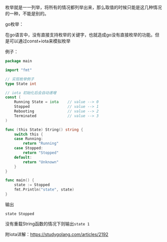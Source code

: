 枚举就是一一列举，将所有的情况都列举出来，那么取值的时候只能是这几种情况的一种，不能是别的。

go枚举：

在go语言中，没有直接支持枚举的关键字，也就造成go没有直接枚举的功能。但是可以通过const+iota来模拟枚举

例子：

```go
package main

import "fmt"

// 实现枚举例子
type State int

// iota 初始化后会自动递增
const (
    Running State = iota	// value --> 0
    Stopped 				// value --> 1
    Rebooting 				// value --> 2
    Terminated 				// value --> 3
)

func (this State) String() string {
    switch this {
    case Running:
        return "Running"
    case Stopped:
        return "Stopped"
    default:
        return "Unknown"
    }
}

func main() {
    state := Stopped
    fmt.Println("state", state)
}
```

输出

```text
state Stopped
```

没有重载String函数的情况下则输出`state 1`

附iota详解：https://studygolang.com/articles/2192
